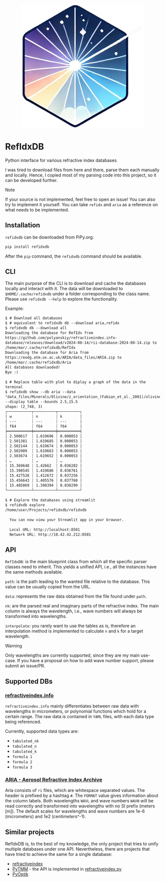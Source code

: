 <!-- ![](.github/refidxdb-logo.png) -->

<p align="center">
  <img src="https://github.com/arunoruto/RefIdxDB/blob/main/.github/logo.png?raw=true" alt="RefIdxDB-Logo"/>
</p>

# RefIdxDB

Python interface for various refractive index databases

I was tired to download files from here and there, parse them each manually and locally.
Hence, I copied most of my parsing code into this project, so it can be developed further.

> [!note]
> If your source is not implemented, feel free to open an issue!
> You can also try to implement it yourself.
> You can take `refidx` and `aria` as a reference on what needs to be implemented.

## Installation

`refidxdb` can be downloaded from PiPy.org:

```sh
pip install refidxdb
```

After the `pip` command, the `refidxdb` command should be available.

## CLI

The main purpose of the CLI is to download and cache the databases locally and interact with it.
The data will be downloaded to `$HOME/.cache/refidxdb` under a folder corresponding to the class name.
Please use `refidxdb --help` to explore the functionality.

Example:

```console
$ # Download all databases
$ # equivalent to refidxdb db --download aria,refidx
$ refidxdb db --download all
Downloading the database for RefIdx from https://github.com/polyanskiy/refractiveindex.info-database/releases/download/v2024-08-14/rii-database-2024-08-14.zip to /home/mar/.cache/refidxdb/RefIdx
Downloading the database for Aria from https://eodg.atm.ox.ac.uk/ARIA/data_files/ARIA.zip to /home/mar/.cache/refidxdb/Aria
All databases downlaoded!
Bye :)

$ # Replace table with plot to diplay a graph of the data in the terminal
$ refidxdb show --db aria --data "data_files/Minerals/Olivine/z_orientation_(Fabian_et_al._2001)/olivine_Z_Fabian_2001.ri" --display table --bounds 2.5,15.5
shape: (2_748, 3)
┌───────────┬──────────┬──────────┐
│ w         ┆ n        ┆ k        │
│ ---       ┆ ---      ┆ ---      │
│ f64       ┆ f64      ┆ f64      │
╞═══════════╪══════════╪══════════╡
│ 2.500617  ┆ 1.619696 ┆ 0.000053 │
│ 2.501381  ┆ 1.619685 ┆ 0.000053 │
│ 2.502144  ┆ 1.619674 ┆ 0.000053 │
│ 2.502909  ┆ 1.619663 ┆ 0.000053 │
│ 2.503674  ┆ 1.619652 ┆ 0.000053 │
│ …         ┆ …        ┆ …        │
│ 15.369648 ┆ 1.42662  ┆ 0.036282 │
│ 15.398545 ┆ 1.419686 ┆ 0.036761 │
│ 15.427528 ┆ 1.412672 ┆ 0.037256 │
│ 15.456643 ┆ 1.405576 ┆ 0.037768 │
│ 15.485869 ┆ 1.398394 ┆ 0.038299 │
└───────────┴──────────┴──────────┘

$ # Explore the databases using streamlit
$ refidxdb explore
/home/user/Projects/refidxdb/refidxdb

  You can now view your Streamlit app in your browser.

  Local URL: http://localhost:8501
  Network URL: http://10.42.42.212:8501
```

## API

`RefIdxDB`: is the main blueprint class from which all the specific parser classes need to inherit.
This yields a unified API, i.e., all the instances have the same methods available.

`path`: is the path leading to the wanted file relative to the database.
This value can be usually copied from the URL.

`data`: represents the raw data obtained from the file found under `path`.

`nk`: are the parsed real and imaginary parts of the refractive index.
The main column is always the wavelength, i.e., wave numbers will always be transformed into wavelengths.

`interpolate`: you rarely want to use the tables as is, therefore an interpolation method is implemented
to calculate `n` and `k` for a target wavelength.

> [!warning]
> Only wavelengths are currently supported, since they are my main use-case.
> If you have a proposal on how to add wave number support, please submit an issue/PR.

## Supported DBs

### [refractiveindex.info](https://refractiveindex.info/)

`refractiveindex.info` mainly differentiates between raw data with wavelengths in micrometers,
or polynomial functions which hold for a certain range. The raw data is contained in `YAML` files,
with each data type being referenced.

Currently, supported data types are:

- `tabulated_nk`
- `tabulated_n`
- `tabulated_k`
- `formula 1`
- `formula 2`
- `formula 3`

### [ARIA - Aerosol Refractive Index Archive](https://eodg.atm.ox.ac.uk/ARIA/)

Aria consists of `ri` files, which are whitespace separated values.
The header is prefixed by a hashtag `#`. The `FORMAT` value gives information about the column labels.
Both wavelengths `WAVL` and wave numbers `WAVN` will be read correctly and transformed into wavelengths
with no SI prefix (meters [m]). The default scales for wavelengths and wave numbers are 1e-6 (micrometers)
and 1e2 (centimeters^-1).

## Similar projects

RefIdxDB is, to the best of my knowledge,
the only project that tries to unify multiple databases under one API.
Nevertheless, there are projects that have tried to achieve the same for a single database:

- [refractiveindex](https://pypi.org/project/refractiveindex/)
- [PyTMM](https://github.com/kitchenknif/PyTMM) - the API is implemented in
  [refractiveindex.py](https://github.com/kitchenknif/PyTMM/blob/master/PyTMM/refractiveIndex.py)
- [PyOptik](https://github.com/MartinPdeS/PyOptik)
